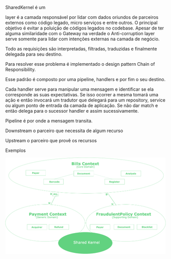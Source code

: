 
SharedKernel é um 


layer é a camada responsável por lidar com dados oriundos de parceiros externos como código legado, micro serviços e entre outros.
O principal objetivo é evitar a poluição de códigos legados no codebase.
Apesar de ter alguma similaridade com o Gateway na verdade o Anti-corruption layer serve somente para lidar com intenções externas na camada de negócio.   

Todo as requisições são interpretadas, filtradas, traduzidas e finalmente delegada para seu destino.  

Para resolver esse problema é implementado o design pattern Chain of Responsibility.  

Esse padrão é composto por uma pipeline, handlers e por fim o seu destino.  

Cada handler serve para manipular uma mensagem e identificar se ela corresponde as suas expectativas. Se isso ocorrer a mesma tomará uma ação e então invocará um tradutor que delegará para um repository, service ou algum ponto de entrada da camada de aplicação. 
Se não dar match e então delega para o sucessor handler e assim sucessivamente.  

Pipeline é por onde a mensagem transita.  

Downstream o parceiro que necessita de algum recurso

Upstream o parceiro que provê os recursos  

Exemplos

![Image](../../assets/sharedKernel.png?raw=true)